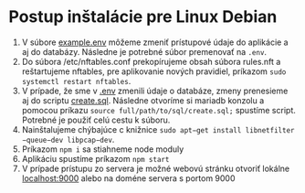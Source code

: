 # Postup inštalácie pre Linux Debian

1. V súbore [example.env](./example.env) môžeme zmeniť prístupové údaje do aplikácie a aj do databázy. Následne je potrebné súbor premenovať na `.env`.
2. Do súbora /etc/nftables.conf prekopírujeme obsah súbora rules.nft a reštartujeme nftables, pre aplikovanie nových pravidiel, príkazom `sudo systemctl restart nftables`.
3. V prípade, že sme v [.env](./env) zmenili údaje o databáze, zmeny prenesieme aj do scriptu [create.sql](./create.sql). Následne otvoríme si mariadb konzolu a pomocou príkazu `source full/path/to/sql/create.sql;` spustíme script. Potrebné je použiť celú cestu k súboru.
4. Nainštalujeme chýbajúce c knižnice `sudo apt−get install libnetfilter −queue−dev libpcap−dev`.
5. Príkazom `npm i` sa stiahneme node moduly
6. Aplikáciu spustíme príkazom `npm start`
7. V prípade prístupu zo servera je možné webovú stránku otvoriť 
lokálne [localhost:9000](http://localhost:9000) alebo na doméne servera s portom 9000